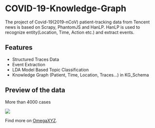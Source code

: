 # COVID-19-Knowledge-Graph
The project of Covid-19(2019-nCoV) patient-tracking data from Tencent news is based on Scrapy, PhantomJS and HanLP.
HanLP is used to recognize entity(Location, Time, Action etc.) and extract events.

## Features
- Structured Traces Data
- Event Extraction
- LDA Model Based Topic Classification
- Knowledge Graph (Patient, Time, Location, Traces...) in KG_Schema

## Preview of the data

More than 4000 cases

![](https://github.com/xyjigsaw/COVID-19-nCoV-traces-data/blob/master/DEMO.png)

Find more on [OmegaXYZ](https://www.omegaxyz.com).
